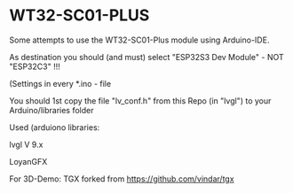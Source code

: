 # WT32-SC01-PLUS

Some attempts to use the WT32-SC01-Plus module using Arduino-IDE.

As destination you should (and must) select "ESP32S3 Dev Module" - NOT "ESP32C3" !!!

(Settings in every *.ino - file

You should 1st copy the file "lv_conf.h" from this Repo (in "lvgl") to your Arduino/libraries folder

Used (arduiono libraries:

lvgl V 9.x

LoyanGFX

For 3D-Demo:
TGX  forked from https://github.com/vindar/tgx

